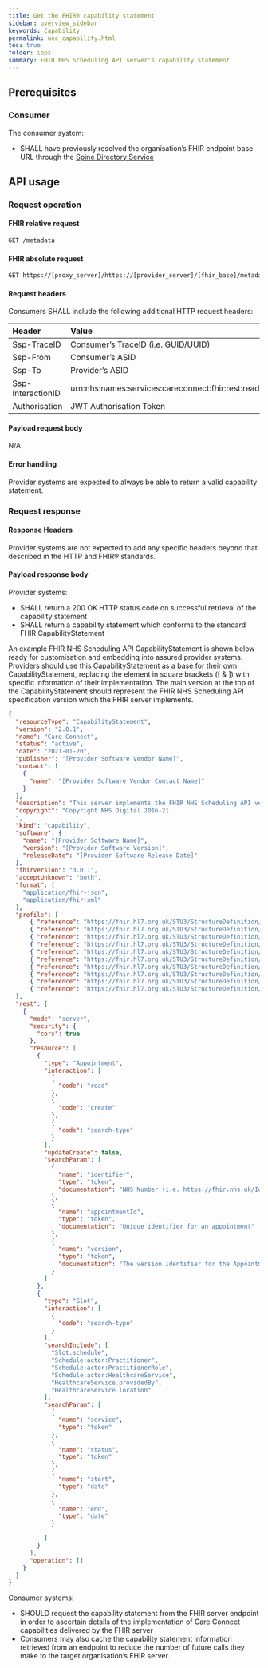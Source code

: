 ```yaml
---
title: Get the FHIR® capability statement
sidebar: overview_sidebar
keywords: Capability
permalink: uec_capability.html
toc: true
folder: iops
summary: FHIR NHS Scheduling API server's capability statement
---
```


## Prerequisites
### Consumer
The consumer system:
* SHALL have previously resolved the organisation’s FHIR endpoint base URL through the [Spine Directory Service](https://nhsconnect.github.io/FHIR-SpineCore/build_directory.html)

## API usage
### Request operation
#### FHIR relative request

```html
GET /metadata
```


#### FHIR absolute request
```html
GET https://[proxy_server]/https://[provider_server]/[fhir_base]/metadata
```


#### Request headers
Consumers SHALL include the following additional HTTP request headers:

| Header | Value |
| :--- | :--- |
| Ssp-TraceID| Consumer’s TraceID (i.e. GUID/UUID) |
| Ssp-From | Consumer’s ASID |
| Ssp-To | Provider’s ASID |
| Ssp-InteractionID | urn:nhs:names:services:careconnect:fhir:rest:read:metadata|
| Authorisation | JWT Authorisation Token  |


#### Payload request body
N/A

#### Error handling
Provider systems are expected to always be able to return a valid capability statement.




### Request response
#### Response Headers
Provider systems are not expected to add any specific headers beyond that described in the HTTP and FHIR® standards.

#### Payload response body
Provider systems:

* SHALL return a 200 OK HTTP status code on successful retrieval of the capability statement
* SHALL return a capability statement which conforms to the standard FHIR CapabilityStatement

An example FHIR NHS Scheduling API CapabilityStatement is shown below ready for customisation and embedding into assured provider systems. Providers should use this CapabilityStatement as a base for their own CapabilityStatement, replacing the element in square brackets ([ & ]) with specific information of their implementation. The main version at the top of the CapabilityStatement should represent the FHIR NHS Scheduling API specification version which the FHIR server implements.

```json
{
  "resourceType": "CapabilityStatement",
  "version": "2.0.1",
  "name": "Care Connect",
  "status": "active",
  "date": "2021-01-20",
  "publisher": "[Provider Software Vendor Name]",
  "contact": [
    {
      "name": "[Provider Software Vendor Contact Name]"
    }
  ],
  "description": "This server implements the FHIR NHS Scheduling API version 2.0.0",
  "copyright": "Copyright NHS Digital 2016-21
  ",
  "kind": "capability",
  "software": {
    "name": "[Provider Software Name]",
    "version": "[Provider Software Version]",
    "releaseDate": "[Provider Software Release Date]"
  },
  "fhirVersion": "3.0.1",
  "acceptUnknown": "both",
  "format": [
    "application/fhir+json",
    "application/fhir+xml"
  ],
  "profile": [
      { "reference": "https://fhir.hl7.org.uk/STU3/StructureDefinition/CareConnect-Slot-1" },
      { "reference": "https://fhir.hl7.org.uk/STU3/StructureDefinition/CareConnect-HealthcareService-1"},
      { "reference": "https://fhir.hl7.org.uk/STU3/StructureDefinition/CareConnect-Schedule-1" },
      { "reference": "https://fhir.hl7.org.uk/STU3/StructureDefinition/CareConnect-Appointment-1" },
      { "reference": "https://fhir.hl7.org.uk/STU3/StructureDefinition/CareConnect-Patient-1" },
      { "reference": "https://fhir.hl7.org.uk/STU3/StructureDefinition/CareConnect-DocumentReference-1"},
      { "reference": "https://fhir.hl7.org.uk/STU3/StructureDefinition/CareConnect-Practitioner-1" },  
      { "reference": "https://fhir.hl7.org.uk/STU3/StructureDefinition/CareConnect-PractitionerRole-1" },
      { "reference": "https://fhir.hl7.org.uk/STU3/StructureDefinition/CareConnect-Organization-1" },    
      { "reference": "https://fhir.hl7.org.uk/STU3/StructureDefinition/CareConnect-Location-1" }
  ],
  "rest": [
    {
      "mode": "server",
      "security": {
        "cors": true
      },
      "resource": [
        {
          "type": "Appointment",
          "interaction": [
            {
              "code": "read"
            },
            {
              "code": "create"
            },
            {
              "code": "search-type"
            }
          ],
          "updateCreate": false,
          "searchParam": [
            {
              "name": "identifier",
              "type": "token",
              "documentation": "NHS Number (i.e. https://fhir.nhs.uk/Id/nhs-number|123456789)"
            },
            {
              "name": "appointmentId",
              "type": "token",
              "documentation": "Unique identifier for an appointment"
            },
            {
              "name": "version",
              "type": "token",
              "documentation": "The version identifier for the Appointment being requested."
            }
          ]
        },
        {
          "type": "Slot",
          "interaction": [
            {
              "code": "search-type"
            }
          ],
          "searchInclude": [
            "Slot.schedule",
            "Schedule:actor:Practitioner",
            "Schedule:actor:PractitionerRole",
            "Schedule:actor:HealthcareService",
            "HealthcareService.providedBy",
            "HealthcareService.location"
          ],
          "searchParam": [
            {
              "name": "service",
              "type": "token"
            },
            {
              "name": "status",
              "type": "token"
            },
            {
              "name": "start",
              "type": "date"
            },
            {
              "name": "end",
              "type": "date"
            }

          ]
        }
      ],
      "operation": []
    }
  ]
}
```
Consumer systems:

* SHOULD request the capability statement from the FHIR server endpoint in order to ascertain details of the implementation of Care Connect capabilities delivered by the FHIR server
* Consumers may also cache the capability statement information retrieved from an endpoint to reduce the number of future calls they make to the target organisation’s FHIR server.
